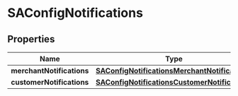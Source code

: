 
# SAConfigNotifications

## Properties
Name | Type | Description | Notes
------------ | ------------- | ------------- | -------------
**merchantNotifications** | [**SAConfigNotificationsMerchantNotifications**](SAConfigNotificationsMerchantNotifications.md) |  |  [optional]
**customerNotifications** | [**SAConfigNotificationsCustomerNotifications**](SAConfigNotificationsCustomerNotifications.md) |  |  [optional]




